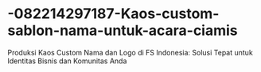 # -082214297187-Kaos-custom-sablon-nama-untuk-acara-ciamis
Produksi Kaos Custom Nama dan Logo di FS Indonesia: Solusi Tepat untuk Identitas Bisnis dan Komunitas Anda
